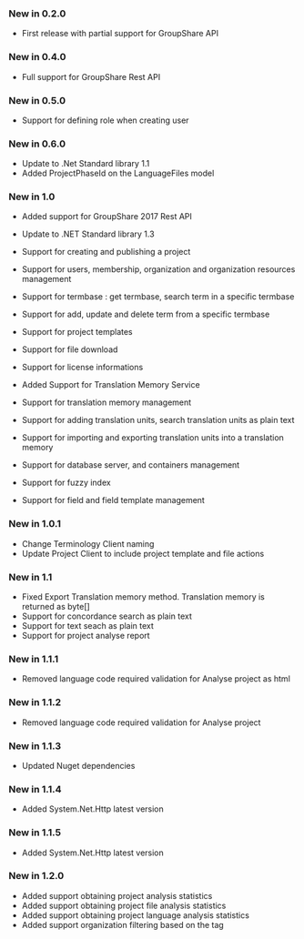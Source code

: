 ### New in 0.2.0

* First release with partial support for GroupShare API

### New in 0.4.0

* Full support for GroupShare Rest API

### New in 0.5.0

* Support for defining role when creating user

### New in 0.6.0

* Update to .Net Standard library 1.1
* Added ProjectPhaseId on the LanguageFiles model

### New in 1.0

* Added support for GroupShare 2017 Rest API
* Update to .NET Standard library 1.3
* Support for creating and publishing a project
* Support for users, membership, organization and organization resources management
* Support for termbase : get termbase, search term in a specific termbase
* Support for add, update and delete term from a specific termbase
* Support for project templates
* Support for file download
* Support for license informations

* Added Support for Translation Memory Service
* Support for translation memory management
* Support for adding translation units, search translation units as plain text
* Support for importing and exporting translation units into a translation memory
* Support for database server, and containers management
* Support for fuzzy index
* Support for field and field template management

### New in 1.0.1

* Change Terminology Client naming
* Update Project Client to include project template and file actions

### New in 1.1
* Fixed Export Translation memory method. Translation memory is returned as byte[]
* Support for concordance search as plain text
* Support for text seach as plain text
* Support for  project analyse report

### New in 1.1.1
* Removed language code required validation for Analyse project as html

### New in 1.1.2
* Removed language code required validation for Analyse project
### New in 1.1.3
* Updated Nuget dependencies
### New in 1.1.4
* Added System.Net.Http latest version
### New in 1.1.5
* Added System.Net.Http latest version

### New in 1.2.0

* Added support obtaining project analysis statistics
* Added support obtaining project file analysis statistics
* Added support obtaining project language analysis statistics
* Added support organization filtering based on the tag